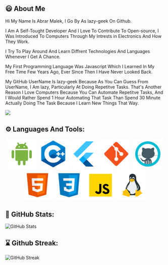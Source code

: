 ## :smiley: About Me

Hi My Name Is Abrar Malek, I Go By As lazy-geek On Github.

I Am A Self-Tought Developer And I Love To Contribute To Open-source,
I Was Introduced To Computers Through My Intrests in Electronics And How They Work.

I Try To Play Around And Learn Diffrent Technologies And Languages Whenever I Get A Chance.

My First Programming Language Was Javascript Which I Learned In My Free Time Few Years Ago, Ever Since Then I Have Never Looked Back.

My GitHub UserName Is lazy-geek Because As You Can Guess From UserName, I Am lazy, Particularly At Doing Repetitve Tasks. That's Another Reason I Love Computers Because You Can Automate Repetitve Tasks, And I Would Rather Spend 1 Hour Automating That Task Than Spend 30 Minute Actually Doing The Task Because I Learn New Things That Way.

[![](https://img.shields.io/badge/-abrar-blue?style=for-the-badge&logo=linkedin&logoColor=white&linl=https://www.linkedin.com/in/abrar-malek-79280a215)](https://www.linkedin.com/in/abrar-malek-79280a215)

## :gear: Languages And Tools:

<div align="center">
<img src="assets/icons8-android-os.svg" alt="drawing" width="96"/>
<img src="assets/icons8-c++.svg" alt="drawing" width="96"/>
<img src="assets/icons8-flutter.svg" alt="drawing" width="96"/>
<img src="assets/icons8-git.svg" alt="drawing" width="96"/>
<img src="assets/icons8-github.svg" alt="drawing" width="96"/>
<img src="assets/icons8-html-5.svg" alt="drawing" width="96"/>
<img src="assets/icons8-css3.svg" alt="drawing" width="96"/>
<img src="assets/icons8-javascript.svg" alt="drawing" width="96"/>
<img src="assets/icons8-linux-96.png" alt="drawing" width="96"/>
</div>

## :rocket: GitHub Stats:

<!-- <div align="center"> -->

![GitHub Stats](https://github-readme-stats.vercel.app/api?username=lazy-geek&count_private=true&show_icons=true&theme=tokyonight&hide_border=true&bg_color=292d3e)

<!-- </div> -->

## :hourglass: Github Streak:

<!-- <div align="center"> -->

![GitHub Streak](https://github-readme-streak-stats.herokuapp.com/?user=lazy-geek&theme=tokyonight&hide_border=true&background=292D3E)

<!-- </div> -->

